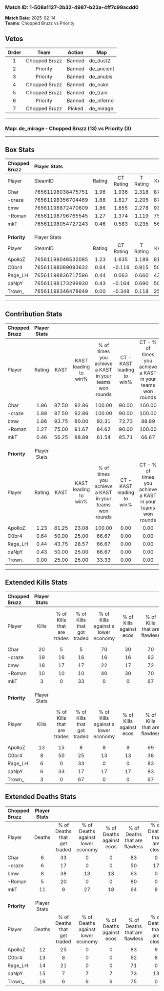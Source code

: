 ### Match ID: 1-508a1127-2b32-4987-b23a-4ff7c99acdd0  
**Match Date**: 2025-02-14  
**Teams**: Chopped Bruzz vs Priority  

## Vetos  

| Order | Team | Action | Map |
| :---: | :--: | :----: | --- |
| 1 | Chopped Bruzz | Banned | de_dust2 |
| 2 | Priority | Banned | de_ancient |
| 3 | Priority | Banned | de_anubis |
| 4 | Chopped Bruzz | Banned | de_nuke |
| 5 | Chopped Bruzz | Banned | de_train |
| 6 | Priority | Banned | de_inferno |
| 7 | Chopped Bruzz | Picked | de_mirage |

---  

### **Map**: de_mirage - Chopped Bruzz (13) vs Priority (3)  
---  

## Box Stats  

| **Chopped Bruzz** | Player Stats      |        |           |          |       |       |       |         |        |      |     |
| :- | :- | :-: | :-: | :-: | :-: | :-: | :-: | :-: | :-: | :-: | :-: |
| Player            | SteamID           | Rating | CT Rating | T Rating | KAST  |  ADR  | Kills | Assists | Deaths | K/D  | HS% |
| Char              | 76561198038475751 |  1.96  |   1.936   |  2.318   | 87.50 | 108.7 |  20   |    5    |   6    | 3.33 | 35  |
| -craze            | 76561198356704469 |  1.88  |   1.817   |  2.205   | 87.50 | 102.8 |  19   |    4    |   6    | 3.17 | 52  |
| bmw               | 76561198872470609 |  1.86  |   1.855   |  2.278   | 93.75 | 114.9 |  18   |    6    |   8    | 2.25 | 38  |
| -Roman            | 76561198796765545 |  1.27  |   1.374   |  1.119   | 75.00 | 76.5  |  10   |    7    |   5    | 2.00 | 60  |
| mkT               | 76561198054727243 |  0.46  |   0.583   |  0.235   | 56.25 | 48.6  |   3   |    6    |   11   | 0.27 | 66  |
|                   |                   |        |           |          |       |       |       |         |        |      |     |
|                   |                   |        |           |          |       |       |       |         |        |      |     |
|                   |                   |        |           |          |       |       |       |         |        |      |     |
| **Priority**      | Player Stats      |        |           |          |       |       |       |         |        |      |     |
| Player            | SteamID           | Rating | CT Rating | T Rating | KAST  |  ADR  | Kills | Assists | Deaths | K/D  | HS% |
| ApolloZ           | 76561198046532085 |  1.23  |   1.635   |  1.189   | 81.25 | 82.6  |  13   |    2    |   12   | 1.08 | 69  |
| C0br4             | 76561198089093632 |  0.64  |  -0.116   |  0.915   | 50.00 | 61.7  |   8   |    3    |   13   | 0.62 | 37  |
| Rage_LH           | 76561198836717596 |  0.44  |   0.063   |  0.660   | 43.75 | 58.5  |   6   |    3    |   14   | 0.43 | 50  |
| daNpY             | 76561198173299930 |  0.43  |  -0.164   |  0.690   | 50.00 | 52.4  |   6   |    2    |   15   | 0.40 | 50  |
| Trown_            | 76561198346478649 |  0.00  |  -0.348   |  0.118   | 25.00 | 29.8  |   3   |    0    |   16   | 0.19 | 100 |
---  

## Contribution Stats  

| **Chopped Bruzz** | Player Stats |       |                      |                                                        |                           |                                                             |                          |                                                            |
| :- | :-: | :-: | :-: | :-: | :-: | :-: | :-: | :-: |
| Player            |    Rating    | KAST  | KAST leading to win% | % of times you achieve a KAST in your teams won rounds | CT - KAST leading to win% | CT - % of times you achieve a KAST in your teams won rounds | T - KAST leading to win% | T - % of times you achieve a KAST in your teams won rounds |
| Char              |     1.96     | 87.50 |        92.86         |                         100.00                         |           90.00           |                           100.00                            |          100.00          |                           100.00                           |
| -craze            |     1.88     | 87.50 |        92.86         |                         100.00                         |           90.00           |                           100.00                            |          100.00          |                           100.00                           |
| bmw               |     1.86     | 93.75 |        80.00         |                         92.31                          |           72.73           |                            88.89                            |          100.00          |                           100.00                           |
| -Roman            |     1.27     | 75.00 |        91.67         |                         84.62                          |           90.00           |                           100.00                            |          100.00          |                           50.00                            |
| mkT               |     0.46     | 56.25 |        88.89         |                         61.54                          |           85.71           |                            66.67                            |          100.00          |                           50.00                            |
|                   |              |       |                      |                                                        |                           |                                                             |                          |                                                            |
|                   |              |       |                      |                                                        |                           |                                                             |                          |                                                            |
|                   |              |       |                      |                                                        |                           |                                                             |                          |                                                            |
| **Priority**      | Player Stats |       |                      |                                                        |                           |                                                             |                          |                                                            |
| Player            |    Rating    | KAST  | KAST leading to win% | % of times you achieve a KAST in your teams won rounds | CT - KAST leading to win% | CT - % of times you achieve a KAST in your teams won rounds | T - KAST leading to win% | T - % of times you achieve a KAST in your teams won rounds |
| ApolloZ           |     1.23     | 81.25 |        23.08         |                         100.00                         |           0.00            |                            0.00                             |          33.33           |                           100.00                           |
| C0br4             |     0.64     | 50.00 |        25.00         |                         66.67                          |           0.00            |                            0.00                             |          28.57           |                           66.67                            |
| Rage_LH           |     0.44     | 43.75 |        28.57         |                         66.67                          |           0.00            |                            0.00                             |          33.33           |                           66.67                            |
| daNpY             |     0.43     | 50.00 |        25.00         |                         66.67                          |           0.00            |                            0.00                             |          28.57           |                           66.67                            |
| Trown_            |     0.00     | 25.00 |        25.00         |                         33.33                          |           0.00            |                            0.00                             |          25.00           |                           33.33                            |
---  

## Extended Kills Stats  

| **Chopped Bruzz** | Player Stats |                            |                            |                                    |                         |                              |                                 |                                       |                    |           |
| :- | :-: | :-: | :-: | :-: | :-: | :-: | :-: | :-: | :-: | :-: |
| Player            |    Kills     | % of Kills that are trades | % of Kills that got traded | % of Kills against a lower economy | % of Kills against ecos | % of Kills that are flawless | % of Kills that are close duels | % of Kills that are assisted by flash | Pistol Round Kills | AWP Kills |
| Char              |      20      |             5              |             5              |                 70                 |           30            |              70              |                5                |                   0                   |         0          |     1     |
| -craze            |      19      |             16             |             16             |                 16                 |           16            |              63              |               11                |                   0                   |         0          |     7     |
| bmw               |      18      |             17             |             17             |                 22                 |           17            |              72              |                6                |                  11                   |         4          |     2     |
| -Roman            |      10      |             10             |             10             |                 40                 |           30            |              70              |                0                |                  10                   |         0          |     0     |
| mkT               |      3       |             0              |             33             |                 0                  |            0            |              67              |                0                |                  33                   |         0          |     0     |
|                   |              |                            |                            |                                    |                         |                              |                                 |                                       |                    |           |
|                   |              |                            |                            |                                    |                         |                              |                                 |                                       |                    |           |
|                   |              |                            |                            |                                    |                         |                              |                                 |                                       |                    |           |
| **Priority**      | Player Stats |                            |                            |                                    |                         |                              |                                 |                                       |                    |           |
| Player            |    Kills     | % of Kills that are trades | % of Kills that got traded | % of Kills against a lower economy | % of Kills against ecos | % of Kills that are flawless | % of Kills that are close duels | % of Kills that are assisted by flash | Pistol Round Kills | AWP Kills |
| ApolloZ           |      13      |             15             |             8              |                 8                  |            8            |              69              |                0                |                   0                   |         0          |     2     |
| C0br4             |      8       |             50             |             25             |                 13                 |           13            |              38              |               13                |                  13                   |         0          |     0     |
| Rage_LH           |      6       |             0              |             33             |                 0                  |            0            |              83              |                0                |                   0                   |         0          |     0     |
| daNpY             |      6       |             33             |             17             |                 17                 |           17            |              83              |               17                |                   0                   |         0          |     0     |
| Trown_            |      3       |             0              |             67             |                 0                  |            0            |              67              |                0                |                   0                   |         0          |     1     |
## Extended Deaths Stats  

| **Chopped Bruzz** | Player Stats |                             |                                   |                          |                               |                            |                           |               |
| :- | :-: | :-: | :-: | :-: | :-: | :-: | :-: | :-: |
| Player            |    Deaths    | % of Deaths that get traded | % of Deaths against lower economy | % of Deaths against ecos | % of Deaths that are flawless | % of Deaths that are close | % of Deaths while blinded | Deaths to AWP |
| Char              |      6       |             33              |                 0                 |            0             |              83               |             0              |            17             |       0       |
| -craze            |      6       |             17              |                 0                 |            0             |              50               |             17             |             0             |       0       |
| bmw               |      8       |             38              |                13                 |            13            |              63               |             0              |             0             |       0       |
| -Roman            |      5       |             20              |                 0                 |            0             |              80               |             0              |             0             |       0       |
| mkT               |      11      |              9              |                27                 |            18            |              64               |             9              |             0             |       0       |
|                   |              |                             |                                   |                          |                               |                            |                           |               |
|                   |              |                             |                                   |                          |                               |                            |                           |               |
|                   |              |                             |                                   |                          |                               |                            |                           |               |
| **Priority**      | Player Stats |                             |                                   |                          |                               |                            |                           |               |
| Player            |    Deaths    | % of Deaths that get traded | % of Deaths against lower economy | % of Deaths against ecos | % of Deaths that are flawless | % of Deaths that are close | % of Deaths while blinded | Deaths to AWP |
| ApolloZ           |      12      |             25              |                 0                 |            0             |              83               |             8              |             0             |       0       |
| C0br4             |      13      |              8              |                 0                 |            0             |              62               |             8              |             0             |       2       |
| Rage_LH           |      14      |             21              |                 0                 |            0             |              71               |             0              |             0             |       0       |
| daNpY             |      15      |              7              |                 7                 |            7             |              73               |             13             |            27             |       1       |
| Trown_            |      16      |              6              |                 6                 |            6             |              75               |             0              |             0             |       1       |
